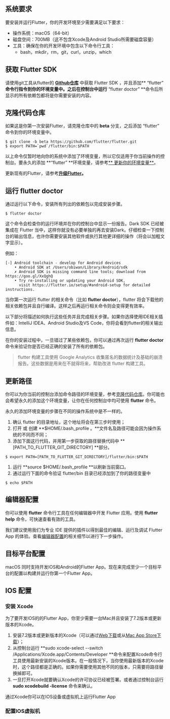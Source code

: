 ## 系统要求

要安装并运行Flutter，你的开发环境至少需要满足以下要求：

* 操作系统：macOS（64-bit）
* 磁盘空间：700MB（这不包含Xcode及Android Studio所需要磁盘容量）
* 工具：确保在你的开发环境中包含以下命令行工具：
  * bash，mkdir，rm，git，curl，unzip，which

## 获取 Flutter SDK

请使用git工具从flutter的 [**Github仓库**](https://github.com/flutter/flutter.git) 中获取 Flutter SDK ，并且添加** “flutter” **命令行指令到你的环境变量中。之后在控制台中运行** “flutter doctor” **命令后所显示的所有依赖包都将是你需要安装的内容。

## 克隆代码仓库

如果这是你第一次安装Flutter，请克隆仓库中的 **beta** 分支，之后添加 “flutter” 命令到你的环境变量中。

    $ git clone -b beta https://github.com/flutter/flutter.git
    $ export PATH=`pwd`/flutter/bin:$PATH

以上命令仅暂时地向你的系统中添加了环境变量，所以它仅适用于你当前操作的控制台。要永久的添加 **“flutter” **环境变量，请参考[** 更新你的环境变量**](#更新路径)。

更新现有的Flutter，请参考[**升级Flutter**](https://flutter.io/upgrading/)**。**

## 运行 flutter doctor

通过运行以下命令，安装所有列出的依赖包以完成安装步骤。

```
$ flutter doctor
```

这个命令会检查你的运行环境并在你的控制台中显示一份报告。Dark SDK 已经被集成在 Flutter 当中，这样你就没有必要单独的再去安装Dark。仔细检查一下控制台的输出信息，也许你需要安装其他软件或执行其他更详细的操作（将会以加粗文字显示）。

例如：

```
[-] Android toolchain - develop for Android devices
    • Android SDK at /Users/obiwan/Library/Android/sdk
    ✗ Android SDK is missing command line tools; download from https://goo.gl/XxQghQ
    • Try re-installing or updating your Android SDK,
      visit https://flutter.io/setup/#android-setup for detailed instructions.
```

当你第一次运行 flutter 的相关命令（比如 **flutter doctor**），flutter 将会下载他的相关依赖包并且自行编译。这样之后再运行相关命令则会变得更有效率。

以下部分将描述如何执行这些任务并且完成相关步骤。如果你选择使用IDE相关插件如：IntelliJ IDEA、Android Studio及VS Code，你将会看到flutter的相关输出信息。

在你的安装过程中，一旦错过了某些依赖包，你可以通过再次运行 **flutter doctor** 命令来验证你是否已经正确的安装了所有的依赖包。

> flutter 构建工具使用 Google Analytics 收集匿名的数据统计及基础的崩溃报告。这些数据是用来在不就得将来，帮助改进 flutter 构建工具。

## 更新路径

你可以为你当前的控制台添加命令路径的环境变量，参考[克隆代码仓库](#克隆代码仓库)。你可能也会希望永久的添加这个环境变量，让你在任何控制台中均可使用 **flutter** 命令。

永久的添加环境变量的步骤在不同的操作系统中是不一样的。

1. 确认 flutter 的目录地址，这个地址将会在第三步时使用；
2. 打开 或 创建 **$HOME/.bash\_profile 。**文件名及路径可能会因为操作系统的不同而不同；
3. 添加下面这行代码，并用第一步获取的路径替换代码中 **\[PATH\_TO\_FLUTTER\_GIT\_DIRECTORY\] **部分。

```
$ export PATH=[PATH_TO_FLUTTER_GIT_DIRECTORY]/flutter/bin:$PATH
```

1. 运行 **source $HOME/.bash\_profile **以刷新当前窗口。
2. 通过运行下面的命令验证 flutter/bin 目录已经添加到了你的路径变量中

```
$ echo $PATH
```

## 编辑器配置

你可以使用 **flutter** 命令行工具在任何编辑器中开发 Flutter 应用。使用 **flutter help** 命令，可快速查看有效的工具。

我们建议使用我们为专业 IDE 提供的插件以得到最佳的编辑、运行及调试 Flutter App 的体验。查看[编辑器配置](/pei-zhi-bian-ji-qi.md)的相关细节以进行下一步操作。

## 目标平台配置

macOS 同时支持开发IOS和Android的Flutter App。现在来完成至少一个目标平台的配置以构建并运行你第一个Flutter App。

## IOS 配置

### 安装 Xcode

为了要开发IOS的的Flutter App，你至少需要一台Mac并且安装了7.2版本或更新版本的Xcode。

1. 安装7.2版本或更新版本的Xcode（可以通过[Web下载](https://developer.apple.com/xcode/)或从[Mac App Store下载](https://itunes.apple.com/us/app/xcode/id497799835)）；
2. 从控制台运行 **sudo xcode-select --switch /Applications/Xcode.app/Contents/Developer **命令来配置Xcode命令行工具使用最新安装的Xcode版本。在一般情况下，当你使用最新版本的Xcode时，这个路径都是正确的。如果你需要使用其他不同的版本，只需要将路径替换掉即可。
3. 一旦打开Xcode就要确认Xcode的许可协议已经被签署。或者通过控制台运行 **sudo xcodebuild -license** 命令来确认。

通过Xcode你可以在IOS设备或虚拟机上运行Flutter App

### 配置IOS虚拟机





